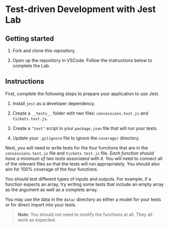 # Test-driven Development with Jest Lab

## Getting started

1. Fork and clone this repository.

1. Open up the repository in VSCode. Follow the instructions below to complete the Lab.

## Instructions

First, complete the following steps to prepare your application to use Jest.

1. Install `jest` as a developer dependency.

1. Create a `__tests__` folder with two files: `concessions.test.js` and `tickets.test.js`.

1. Create a `"test"` script in your `package.json` file that will run your tests.

1. Update your `.gitignore` file to ignore the `coverage/` directory.

Next, you will need to write tests for the four functions that are in the `concessions.test.js` file and `tickets.test.js` file. _Each function should have a minimum of two tests associated with it._ You will need to connect all of the relevant files so that the tests will run appropriately. You should also aim for 100% coverage of the four functions.

You should test different types of inputs and outputs. For example, if a function expects an array, try writing some tests that include an empty array as the argument as well as a complete array.

You may use the data in the `data/` directory as either a model for your tests or for direct import into your tests.

> **Note**: You should not need to modify the functions at all. They all work as expected.
